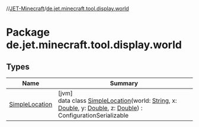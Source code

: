 //[JET-Minecraft](../../index.md)/[de.jet.minecraft.tool.display.world](index.md)

# Package de.jet.minecraft.tool.display.world

## Types

| Name | Summary |
|---|---|
| [SimpleLocation](-simple-location/index.md) | [jvm]<br>data class [SimpleLocation](-simple-location/index.md)(world: [String](https://kotlinlang.org/api/latest/jvm/stdlib/kotlin/-string/index.html), x: [Double](https://kotlinlang.org/api/latest/jvm/stdlib/kotlin/-double/index.html), y: [Double](https://kotlinlang.org/api/latest/jvm/stdlib/kotlin/-double/index.html), z: [Double](https://kotlinlang.org/api/latest/jvm/stdlib/kotlin/-double/index.html)) : ConfigurationSerializable |
